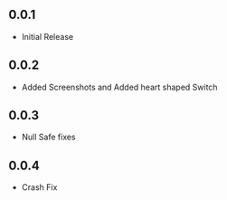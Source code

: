 ## 0.0.1

* Initial Release

## 0.0.2

* Added Screenshots and Added heart shaped Switch

## 0.0.3

* Null Safe fixes

## 0.0.4

* Crash Fix
